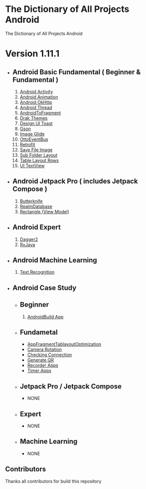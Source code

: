 # The Dictionary of All Projects Android

The Dictionary of All Projects Android

# Version 1.11.1
- ## Android Basic Fundamental ( Beginner & Fundamental )
  1. <a href="https://github.com/kelvin373-ht/ProjectAppAndroid/tree/master/AndroidBasicFundamental/AndroidActivity">Android Activity</a>
  2. <a href="https://github.com/kelvin373-ht/ProjectAppAndroid/tree/master/AndroidBasicFundamental/AndroidAnimation">Android Animation</a>
  3. <a href="https://github.com/kelvin373-ht/ProjectAppAndroid/tree/master/AndroidBasicFundamental/AndroidOkHttp">Android OkHttp</a>
  4. <a href="https://github.com/kelvin373-ht/ProjectAppAndroid/tree/master/AndroidBasicFundamental/AndroidThread">Android Thread</a>
  5. <a href="https://github.com/kelvin373-ht/ProjectAppAndroid/tree/master/AndroidBasicFundamental/AndroidToFragment">AndroidToFragment</a>
  6. <a href="https://github.com/kelvin373-ht/ProjectAppAndroid/tree/master/AndroidBasicFundamental/DarkThemesApp">Drak Themes</a>
  7. <a href="https://github.com/kelvin373-ht/ProjectAppAndroid/tree/master/AndroidBasicFundamental/DesignUIToast">Design UI Toast</a>
  8. <a href="https://github.com/kelvin373-ht/ProjectAppAndroid/tree/master/AndroidBasicFundamental/GsonApp">Gson</a>
  9. <a href="https://github.com/kelvin373-ht/ProjectAppAndroid/tree/master/AndroidBasicFundamental/ImageGlideApp">Image Glide</a>
  10. <a href="https://github.com/kelvin373-ht/ProjectAppAndroid/tree/master/AndroidBasicFundamental/OttoEventBusApp">OttoEventBus</a>
  11. <a href="https://github.com/kelvin373-ht/ProjectAppAndroid/tree/master/AndroidBasicFundamental/RetrofitApp">Retrofit</a>
  12. <a href="https://github.com/kelvin373-ht/ProjectAppAndroid/tree/master/AndroidBasicFundamental/SaveFileImage">Save File Image</a>
  13. <a href="https://github.com/kelvin373-ht/ProjectAppAndroid/tree/master/AndroidBasicFundamental/SubFolderLayoutApp">Sub Folder Layout</a>
  14. <a href="https://github.com/kelvin373-ht/ProjectAppAndroid/tree/master/AndroidBasicFundamental/TableLayoutRowsApp">Table Layout Rows</a>
  15. <a href="https://github.com/kelvin373-ht/ProjectAppAndroid/tree/master/AndroidBasicFundamental/UITextView">UI TextView</a>
- ## Android Jetpack Pro ( includes Jetpack Compose )
  1. <a href="https://github.com/kelvin373-ht/ProjectAppAndroid/tree/master/AndroidJetpackPro/AppViewModel/ButterknifeApp">Butterknife</a>
  2. <a href="https://github.com/kelvin373-ht/ProjectAppAndroid/tree/master/AndroidJetpackPro/AppViewModel/RealmDatabaseApp">RealmDatabase</a>
  3. <a href="https://github.com/kelvin373-ht/ProjectAppAndroid/tree/master/AndroidJetpackPro/AppViewModel/RectangleApp">Rectangle (View Model)</a>
- ## Android Expert
  1. <a href="https://github.com/kelvin373-ht/ProjectAppAndroid/tree/develop/AndroidExpert/Dagger2App">Dagger2</a>
  2. <a href="https://github.com/kelvin373-ht/ProjectAppAndroid/tree/develop/AndroidExpert/RxJavaApp">RxJava</a>
- ## Android Machine Learning
  1. <a href="https://github.com/kelvin373-ht/ProjectAppAndroid/tree/master/AndroidMachineLearning/MLKit/TextRecognition">Text Recognition</a>
- ## Android Case Study
  - ## Beginner
      1. <a href="https://github.com/kelvin373-ht/ProjectAppAndroid/tree/master/AndroidCaseStudy/AndroidBuildApps">AndroidBuild App</a>
  - ## Fundametal
      * <a href="https://github.com/kelvin373-ht/ProjectAppAndroid/tree/master/AndroidCaseStudy/AppFragmentTablayoutOptimization">AppFragmentTablayoutOptimization</a>
      * <a href="https://github.com/kelvin373-ht/ProjectAppAndroid/tree/master/AndroidCaseStudy/CameraRotation">Camera Rotation</a>
      * <a href="https://github.com/kelvin373-ht/ProjectAppAndroid/tree/master/AndroidCaseStudy/CheckingConnection">Checking Connection</a>
      * <a href="https://github.com/kelvin373-ht/ProjectAppAndroid/tree/master/AndroidCaseStudy/GenerateQR">Generate QR</a>
      * <a href="https://github.com/kelvin373-ht/ProjectAppAndroid/tree/master/AndroidCaseStudy/RecorderApps">Recorder Apps</a>
      * <a href="https://github.com/kelvin373-ht/ProjectAppAndroid/tree/master/AndroidCaseStudy/TimerApps">Timer Apps</a>
  - ## Jetpack Pro / Jetpack Compose
      * NONE
  - ## Expert
      * NONE
  - ## Machine Learning
      * NONE

## Contributors
Thanks all contributors for build this repository

